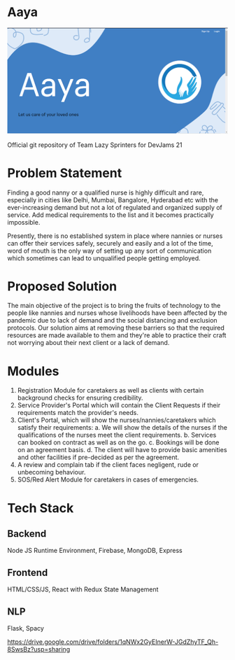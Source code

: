 # Aaya

<img src="https://raw.githubusercontent.com/Lazy-Sprinters/Aaya/main/public/1.png">

Official git repository of Team Lazy Sprinters for DevJams 21

# Problem Statement

Finding a good nanny or a qualified nurse is highly difficult and rare, especially in cities like Delhi, Mumbai, Bangalore, Hyderabad etc with the ever-increasing demand but not a lot of regulated and organized supply of service. Add medical requirements to the list and it becomes practically impossible. 

Presently, there is no established system in place where nannies or nurses can offer their services safely, securely and easily and a lot of the time, word of mouth is the only way of setting up any sort of communication which sometimes can lead to unqualified people getting employed. 

# Proposed Solution

The main objective of the project is to bring the fruits of technology to the people like nannies and nurses whose livelihoods have been affected by the pandemic due to lack of demand and the social distancing and exclusion protocols. Our solution aims at removing these barriers so that the required resources are made available to them and they're able to practice their craft not worrying about their next client or a lack of demand.

# Modules

1. Registration Module for caretakers as well as clients with certain background checks for ensuring credibility.
2. Service Provider's Portal which will contain the Client Requests if their requirements match the provider's needs.
3. Client's Portal, which will show the nurses/nannies/caretakers which satisfy their requirements:
    a. We will show the details of the nurses if the qualifications of the nurses meet the client requirements.
    b. Services can booked on contract as well as on the go.
    c. Bookings will be done on an agreement basis.
    d. The client will have to provide basic amenities and other facilities if pre-decided as per the agreement.
4. A review and complain tab if the client faces negligent, rude or unbecoming behaviour.
5. SOS/Red Alert Module for caretakers in cases of emergencies.

# Tech Stack

## Backend

Node JS Runtime Environment, Firebase, MongoDB, Express

## Frontend

HTML/CSS/JS, React with Redux State Management

## NLP

Flask, Spacy

https://drive.google.com/drive/folders/1qNWx2GyEInerW-JGdZhyTF_Qh-8SwsBz?usp=sharing
